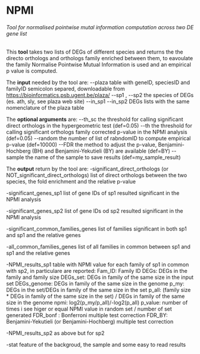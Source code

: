 # NPMI
###### Tool for normalised pointwise mutal information computation across two DE gene list

This **tool** takes two lists of DEGs of different species and returns the the directo orthologs and orthologs family enriched
between them, to eavoulate the family Normalise Pointwise Mutual Information is used and an empirical p value is computed. 

The **input** needed by the tool are:
  --plaza 
  table with geneID, speciesID and familyID semicolon separed, downloadable from https://bioinformatics.psb.ugent.be/plaza/
  --sp1 , --sp2 
  the species of DEGs (es. ath, sly, see plaza web site)
  --in_sp1 --in_sp2
  DEGs lists with the same nomenclature of the plaza table
  
 The **optional arguments** are:
  --th_sc
  the threshold for calling significant direct orthologs in the hypergeometric test (def=0.05)
  --th
  the threshold for calling significant orthologs family corrected p-value in the NPMI analysis (def=0.05)
  --random
  the number of list of rabndomID to compute empirical p-value (def=10000)
  --FDR
  the method to adjust the p-value, Benjamini-Hochberg (BH) and Benjamini-Yekutieli (BY) are available (def=BY)
  --sample
  the name of the sample to save results (def=my_sample_result)

The **output** return by the tool are: 
 -significant_direct_orthologs (or NOT_significant_direct_orthologs)
 list of direct orthologs between the two species, the fold enrichment and the relative p-value 

 -significant_genes_sp1
 list of gene IDs of sp1 resulted significant in the NPMI analysis 
 
 -significant_genes_sp2
 list of gene IDs od sp2 resulted significant in the NPMI analysis 
 
 -significant_common_families_genes
 list of families significant in both sp1 and sp1 and the relative genes
 
 -all_common_families_genes
 list of all families in common between sp1 and sp1 and the relative genes
 
 -NPMI_results_sp1
 table with NPMI value for each family of sp1 in common with sp2, in particulare are reported:
  Fam_ID: Family ID
  DEGs: DEGs in the family and family size
  DEGs_set: DEGs in family of the same size in the input set
  DEGs_genome: DEGs in family of the same size in the genome
  p_my: DEGs in the set/DEGs in family of the same size in the set
  p_all: (family size * DEGs in family of the same size in the set) / DEGs in family of the same size in the genome
  npmi: log2(p_my/p_all)/-log2(p_all)
  p_value: number of times i see higer or equal NPMI value in random set / number of set generated 
  FDR_bonf : Bonferroni multiple test correction 
  FDR_BY: Benjamini-Yekutieli (or Benjamini-Hochberg) multiple test correction 

 -NPMI_results_sp2
 as above but for sp2
 
 -stat
 feature of the backgroud, the sample and some easy to read results 
 
  
